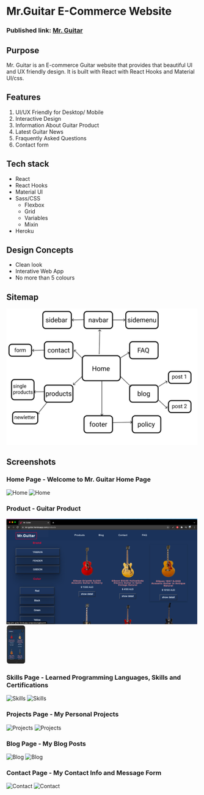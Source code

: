 <!-- # Getting Started with Create React App

This project was bootstrapped with [Create React App](https://github.com/facebook/create-react-app).

## Available Scripts

In the project directory, you can run:

### `npm start`

Runs the app in the development mode.\
Open [http://localhost:3000](http://localhost:3000) to view it in the browser.

The page will reload if you make edits.\
You will also see any lint errors in the console.

### `npm test`

Launches the test runner in the interactive watch mode.\
See the section about [running tests](https://facebook.github.io/create-react-app/docs/running-tests) for more information.

### `npm run build`

Builds the app for production to the `build` folder.\
It correctly bundles React in production mode and optimizes the build for the best performance.

The build is minified and the filenames include the hashes.\
Your app is ready to be deployed!

See the section about [deployment](https://facebook.github.io/create-react-app/docs/deployment) for more information.

### `npm run eject`

**Note: this is a one-way operation. Once you `eject`, you can’t go back!**

If you aren’t satisfied with the build tool and configuration choices, you can `eject` at any time. This command will remove the single build dependency from your project.

Instead, it will copy all the configuration files and the transitive dependencies (webpack, Babel, ESLint, etc) right into your project so you have full control over them. All of the commands except `eject` will still work, but they will point to the copied scripts so you can tweak them. At this point you’re on your own.

You don’t have to ever use `eject`. The curated feature set is suitable for small and middle deployments, and you shouldn’t feel obligated to use this feature. However we understand that this tool wouldn’t be useful if you couldn’t customize it when you are ready for it.

## Learn More

You can learn more in the [Create React App documentation](https://facebook.github.io/create-react-app/docs/getting-started).

To learn React, check out the [React documentation](https://reactjs.org/).

### Code Splitting

This section has moved here: [https://facebook.github.io/create-react-app/docs/code-splitting](https://facebook.github.io/create-react-app/docs/code-splitting)

### Analyzing the Bundle Size

This section has moved here: [https://facebook.github.io/create-react-app/docs/analyzing-the-bundle-size](https://facebook.github.io/create-react-app/docs/analyzing-the-bundle-size)

### Making a Progressive Web App

This section has moved here: [https://facebook.github.io/create-react-app/docs/making-a-progressive-web-app](https://facebook.github.io/create-react-app/docs/making-a-progressive-web-app)

### Advanced Configuration

This section has moved here: [https://facebook.github.io/create-react-app/docs/advanced-configuration](https://facebook.github.io/create-react-app/docs/advanced-configuration)

### Deployment

This section has moved here: [https://facebook.github.io/create-react-app/docs/deployment](https://facebook.github.io/create-react-app/docs/deployment)

### `npm run build` fails to minify

This section has moved here: [https://facebook.github.io/create-react-app/docs/troubleshooting#npm-run-build-fails-to-minify](https://facebook.github.io/create-react-app/docs/troubleshooting#npm-run-build-fails-to-minify)



<iframe style="border: 1px solid rgba(0, 0, 0, 0.1);" width="800" height="450" src="https://www.figma.com/embed?embed_host=share&url=https%3A%2F%2Fwww.figma.com%2Ffile%2Fl3iPGL4nYnO9NFPYtQfZnA%2FUntitled%3Fnode-id%3D1%253A3" allowfullscreen></iframe>
 -->

# Mr.Guitar E-Commerce Website

### Published link: [Mr. Guitar](https://mr-guitar.herokuapp.com/)

## Purpose

Mr. Guitar is an E-commerce Guitar website that provides that beautiful UI and UX friendly design. It is built with React with React Hooks and Material UI/css.

## Features

1. UI/UX Friendly for Desktop/ Mobile
1. Interactive Design
1. Information About Guitar Product
1. Latest Guitar News
1. Fraquently Asked Questions
1. Contact form

## Tech stack

- React
- React Hooks
- Material UI
- Sass/CSS
  - Flexbox
  - Grid
  - Variables
  - Mixin
- Heroku

## Design Concepts

- Clean look
- Interative Web App
- No more than 5 colours

## Sitemap

<img src="./doc/mr-guitar-sitemap.png" width="500">

## Screenshots

### Home Page - Welcome to Mr. Guitar Home Page

![Home](https://github.com/TanjaKuo/guitar-project/blob/main/doc/home.gif)
![Home](https://github.com/TanjaKuo/guitar-project/blob/main/doc/mobile.gif)

### Product - Guitar Product

<img src="./doc/product.png" width="500">
<img src="./doc/product-mobile.png" width="auto" height="100">

### Skills Page - Learned Programming Languages, Skills and Certifications

![Skills](docs/skills.jpeg)
![Skills](docs/skills-mobile.jpeg)

### Projects Page - My Personal Projects

![Projects](docs/projects.jpeg)
![Projects](docs/projects-mobile.jpeg)

### Blog Page - My Blog Posts

![Blog](docs/blog.jpeg)
![Blog](docs/blog-mobile.jpeg)

### Contact Page - My Contact Info and Message Form

![Contact](docs/contact.jpeg)
![Contact](docs/contact-mobile.jpeg)
